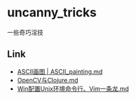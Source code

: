 # uncanny_tricks
一些奇巧淫技
## Link
- [ASCII画图 | ASCII_painting.md](https://github.com/muscaestar/uncanny_tricks/blob/main/ASCII_painting.md)
- [OpenCV与Clojure.md](https://github.com/muscaestar/uncanny_tricks/blob/main/OpenCV%E4%B8%8EClojure.md)
- [Win配置Unix环境命令行、Vim一条龙.md](https://github.com/muscaestar/uncanny_tricks/blob/main/Win%E9%85%8D%E7%BD%AEUnix%E7%8E%AF%E5%A2%83%E5%91%BD%E4%BB%A4%E8%A1%8C%E3%80%81Vim%E4%B8%80%E6%9D%A1%E9%BE%99.md)
